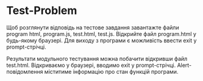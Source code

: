 # Test-Problem

Щоб розглянути відповідь на тестове завдання завантажте файли program html, program.js, test.html, test.js. Відкрийте файл program.html у будь-якому браузері. Для виходу з програми є можливість ввести exit у prompt-стрічці.

Результати модульного тестування можна побачити відкривши файл test.html.
Відкриваємо у браузері, вводимо exit у prompt-стрічці. 
Alert-повідомлення міститиме інформацію про стан функцій програми.
